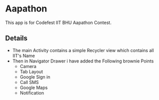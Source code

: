 # Aapathon
This app is for Codefest IIT BHU Aapathon Contest.

## Details
* The main Activity contains a simple Recycler view which contains all IIT's Name
* Then in Navigator Drawer i have added the Following brownie Points
    * Camera
    *  Tab Layout
    *  Google Sign in
    *  Call SMS
    *  Google Maps
    *  Notification